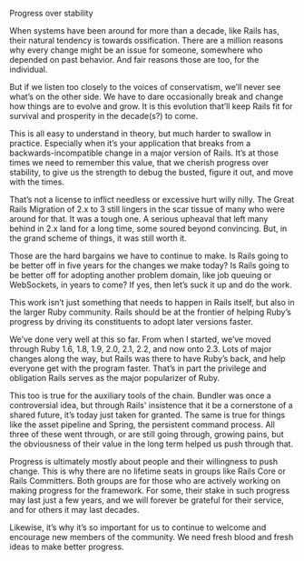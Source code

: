 Progress over stability

When systems have been around for more than a decade, like Rails has, their natural tendency is towards ossification. There are a million reasons why every change might be an issue for someone, somewhere who depended on past behavior. And fair reasons those are too, for the individual.

But if we listen too closely to the voices of conservatism, we’ll never see what’s on the other side. We have to dare occasionally break and change how things are to evolve and grow. It is this evolution that’ll keep Rails fit for survival and prosperity in the decade(s?) to come.

This is all easy to understand in theory, but much harder to swallow in practice. Especially when it’s your application that breaks from a backwards-incompatible change in a major version of Rails. It’s at those times we need to remember this value, that we cherish progress over stability, to give us the strength to debug the busted, figure it out, and move with the times.

That’s not a license to inflict needless or excessive hurt willy nilly. The Great Rails Migration of 2.x to 3 still lingers in the scar tissue of many who were around for that. It was a tough one. A serious upheaval that left many behind in 2.x land for a long time, some soured beyond convincing. But, in the grand scheme of things, it was still worth it.

Those are the hard bargains we have to continue to make. Is Rails going to be better off in five years for the changes we make today? Is Rails going to be better off for adopting another problem domain, like job queuing or WebSockets, in years to come? If yes, then let’s suck it up and do the work.

This work isn’t just something that needs to happen in Rails itself, but also in the larger Ruby community. Rails should be at the frontier of helping Ruby’s progress by driving its constituents to adopt later versions faster.

We’ve done very well at this so far. From when I started, we’ve moved through Ruby 1.6, 1.8, 1.9, 2.0, 2.1, 2.2, and now onto 2.3. Lots of major changes along the way, but Rails was there to have Ruby’s back, and help everyone get with the program faster. That’s in part the privilege and obligation Rails serves as the major popularizer of Ruby.

This too is true for the auxiliary tools of the chain. Bundler was once a controversial idea, but through Rails' insistence that it be a cornerstone of a shared future, it’s today just taken for granted. The same is true for things like the asset pipeline and Spring, the persistent command process. All three of these went through, or are still going through, growing pains, but the obviousness of their value in the long term helped us push through that.

Progress is ultimately mostly about people and their willingness to push change. This is why there are no lifetime seats in groups like Rails Core or Rails Committers. Both groups are for those who are actively working on making progress for the framework. For some, their stake in such progress may last just a few years, and we will forever be grateful for their service, and for others it may last decades.

Likewise, it’s why it’s so important for us to continue to welcome and encourage new members of the community. We need fresh blood and fresh ideas to make better progress.